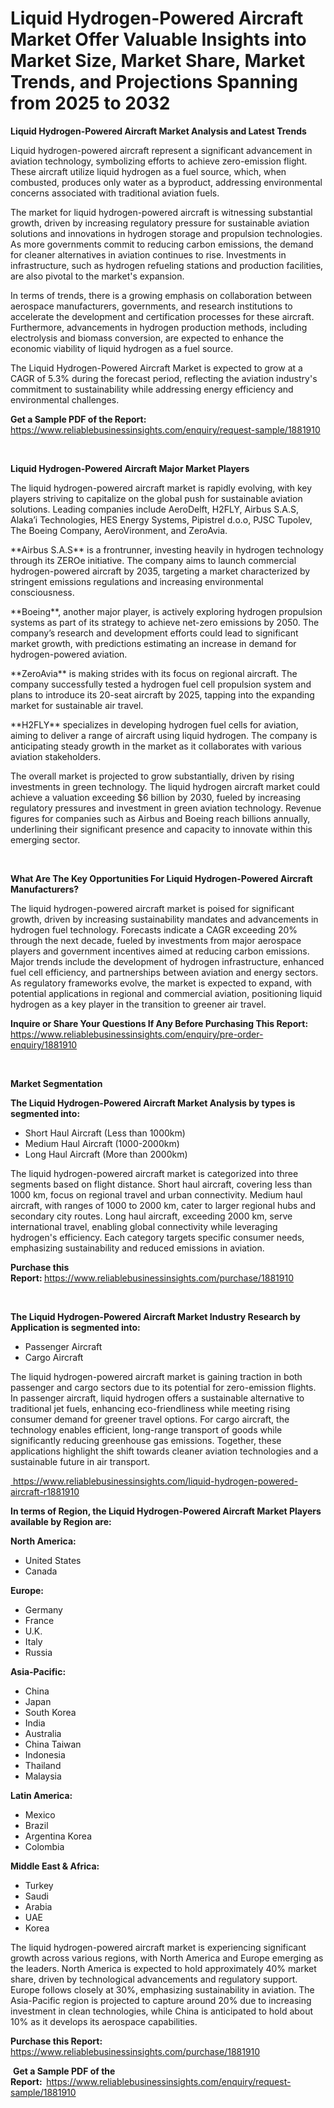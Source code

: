 <p><h1>Liquid Hydrogen-Powered Aircraft Market Offer Valuable Insights into Market Size, Market Share, Market Trends, and Projections Spanning from 2025 to 2032</h1></p><p><strong>Liquid Hydrogen-Powered Aircraft Market Analysis and Latest Trends</strong></p>
<p><p>Liquid hydrogen-powered aircraft represent a significant advancement in aviation technology, symbolizing efforts to achieve zero-emission flight. These aircraft utilize liquid hydrogen as a fuel source, which, when combusted, produces only water as a byproduct, addressing environmental concerns associated with traditional aviation fuels.</p><p>The market for liquid hydrogen-powered aircraft is witnessing substantial growth, driven by increasing regulatory pressure for sustainable aviation solutions and innovations in hydrogen storage and propulsion technologies. As more governments commit to reducing carbon emissions, the demand for cleaner alternatives in aviation continues to rise. Investments in infrastructure, such as hydrogen refueling stations and production facilities, are also pivotal to the market's expansion.</p><p>In terms of trends, there is a growing emphasis on collaboration between aerospace manufacturers, governments, and research institutions to accelerate the development and certification processes for these aircraft. Furthermore, advancements in hydrogen production methods, including electrolysis and biomass conversion, are expected to enhance the economic viability of liquid hydrogen as a fuel source.</p><p>The Liquid Hydrogen-Powered Aircraft Market is expected to grow at a CAGR of 5.3% during the forecast period, reflecting the aviation industry's commitment to sustainability while addressing energy efficiency and environmental challenges.</p></p>
<p><strong>Get a Sample PDF of the Report:&nbsp;</strong> <a href="https://www.reliablebusinessinsights.com/enquiry/request-sample/1881910?utm_campaign=3048&utm_medium=2&utm_source=Github&utm_content=ia&utm_term=12042025&utm_id=liquid-hydrogen-powered-aircraft">https://www.reliablebusinessinsights.com/enquiry/request-sample/1881910</a></p>
<p>&nbsp;</p>
<p><strong>Liquid Hydrogen-Powered Aircraft Major Market Players</strong></p>
<p><p>The liquid hydrogen-powered aircraft market is rapidly evolving, with key players striving to capitalize on the global push for sustainable aviation solutions. Leading companies include AeroDelft, H2FLY, Airbus S.A.S, Alaka’i Technologies, HES Energy Systems, Pipistrel d.o.o, PJSC Tupolev, The Boeing Company, AeroVironment, and ZeroAvia.</p><p>**Airbus S.A.S** is a frontrunner, investing heavily in hydrogen technology through its ZEROe initiative. The company aims to launch commercial hydrogen-powered aircraft by 2035, targeting a market characterized by stringent emissions regulations and increasing environmental consciousness.</p><p>**Boeing**, another major player, is actively exploring hydrogen propulsion systems as part of its strategy to achieve net-zero emissions by 2050. The company’s research and development efforts could lead to significant market growth, with predictions estimating an increase in demand for hydrogen-powered aviation.</p><p>**ZeroAvia** is making strides with its focus on regional aircraft. The company successfully tested a hydrogen fuel cell propulsion system and plans to introduce its 20-seat aircraft by 2025, tapping into the expanding market for sustainable air travel.</p><p>**H2FLY** specializes in developing hydrogen fuel cells for aviation, aiming to deliver a range of aircraft using liquid hydrogen. The company is anticipating steady growth in the market as it collaborates with various aviation stakeholders.</p><p>The overall market is projected to grow substantially, driven by rising investments in green technology. The liquid hydrogen aircraft market could achieve a valuation exceeding $6 billion by 2030, fueled by increasing regulatory pressures and investment in green aviation technology. Revenue figures for companies such as Airbus and Boeing reach billions annually, underlining their significant presence and capacity to innovate within this emerging sector.</p></p>
<p>&nbsp;</p>
<p><strong>What Are The Key Opportunities For Liquid Hydrogen-Powered Aircraft Manufacturers?</strong></p>
<p><p>The liquid hydrogen-powered aircraft market is poised for significant growth, driven by increasing sustainability mandates and advancements in hydrogen fuel technology. Forecasts indicate a CAGR exceeding 20% through the next decade, fueled by investments from major aerospace players and government incentives aimed at reducing carbon emissions. Major trends include the development of hydrogen infrastructure, enhanced fuel cell efficiency, and partnerships between aviation and energy sectors. As regulatory frameworks evolve, the market is expected to expand, with potential applications in regional and commercial aviation, positioning liquid hydrogen as a key player in the transition to greener air travel.</p></p>
<p><strong>Inquire or Share Your Questions If Any Before Purchasing This Report:</strong> <a href="https://www.reliablebusinessinsights.com/enquiry/pre-order-enquiry/1881910?utm_campaign=3048&utm_medium=2&utm_source=Github&utm_content=ia&utm_term=12042025&utm_id=liquid-hydrogen-powered-aircraft">https://www.reliablebusinessinsights.com/enquiry/pre-order-enquiry/1881910</a></p>
<p>&nbsp;</p>
<p><strong>Market Segmentation</strong></p>
<p><strong>The Liquid Hydrogen-Powered Aircraft Market Analysis by types is segmented into:</strong></p>
<p><ul><li>Short Haul Aircraft (Less than 1000km)</li><li>Medium Haul Aircraft (1000-2000km)</li><li>Long Haul Aircraft (More than 2000km)</li></ul></p>
<p><p>The liquid hydrogen-powered aircraft market is categorized into three segments based on flight distance. Short haul aircraft, covering less than 1000 km, focus on regional travel and urban connectivity. Medium haul aircraft, with ranges of 1000 to 2000 km, cater to larger regional hubs and secondary city routes. Long haul aircraft, exceeding 2000 km, serve international travel, enabling global connectivity while leveraging hydrogen's efficiency. Each category targets specific consumer needs, emphasizing sustainability and reduced emissions in aviation.</p></p>
<p><strong>Purchase this Report:&nbsp;</strong><a href="https://www.reliablebusinessinsights.com/purchase/1881910?utm_campaign=3048&utm_medium=2&utm_source=Github&utm_content=ia&utm_term=12042025&utm_id=liquid-hydrogen-powered-aircraft">https://www.reliablebusinessinsights.com/purchase/1881910</a></p>
<p>&nbsp;</p>
<p><strong>The Liquid Hydrogen-Powered Aircraft Market Industry Research by Application is segmented into:</strong></p>
<p><ul><li>Passenger Aircraft</li><li>Cargo Aircraft</li></ul></p>
<p><p>The liquid hydrogen-powered aircraft market is gaining traction in both passenger and cargo sectors due to its potential for zero-emission flights. In passenger aircraft, liquid hydrogen offers a sustainable alternative to traditional jet fuels, enhancing eco-friendliness while meeting rising consumer demand for greener travel options. For cargo aircraft, the technology enables efficient, long-range transport of goods while significantly reducing greenhouse gas emissions. Together, these applications highlight the shift towards cleaner aviation technologies and a sustainable future in air transport.</p></p>
<p><a href="https://www.reliablebusinessinsights.com/liquid-hydrogen-powered-aircraft-r1881910?utm_campaign=3048&utm_medium=2&utm_source=Github&utm_content=ia&utm_term=12042025&utm_id=liquid-hydrogen-powered-aircraft">&nbsp;https://www.reliablebusinessinsights.com/liquid-hydrogen-powered-aircraft-r1881910</a></p>
<p><strong>In terms of Region, the Liquid Hydrogen-Powered Aircraft Market Players available by Region are:</strong></p>
<p>
    <p> <strong> North America: </strong>
        <ul>
            <li>United States</li>
            <li>Canada</li>
        </ul>
        </p> 
    <p> <strong> Europe: </strong>
        <ul>
            <li>Germany</li>
            <li>France</li>
            <li>U.K.</li>
            <li>Italy</li>
            <li>Russia</li>
        </ul>
        </p> 
    <p> <strong> Asia-Pacific: </strong>
        <ul>
            <li>China</li>
            <li>Japan</li>
            <li>South Korea</li>
            <li>India</li>
            <li>Australia</li>
            <li>China Taiwan</li>
            <li>Indonesia</li>
            <li>Thailand</li>
            <li>Malaysia</li>
        </ul>
        </p> 
    <p> <strong> Latin America: </strong>
        <ul>
            <li>Mexico</li>
            <li>Brazil</li>
            <li>Argentina Korea</li>
            <li>Colombia</li>
        </ul>
        </p> 
    <p> <strong> Middle East & Africa: </strong>
        <ul>
            <li>Turkey</li>
            <li>Saudi</li>
            <li>Arabia</li>
            <li>UAE</li>
            <li>Korea</li>
        </ul>
    </p>
    </p>
<p><p>The liquid hydrogen-powered aircraft market is experiencing significant growth across various regions, with North America and Europe emerging as the leaders. North America is expected to hold approximately 40% market share, driven by technological advancements and regulatory support. Europe follows closely at 30%, emphasizing sustainability in aviation. The Asia-Pacific region is projected to capture around 20% due to increasing investment in clean technologies, while China is anticipated to hold about 10% as it develops its aerospace capabilities.</p></p>
<p><strong>Purchase this Report: </strong><a href="https://www.reliablebusinessinsights.com/purchase/1881910?utm_campaign=3048&utm_medium=2&utm_source=Github&utm_content=ia&utm_term=12042025&utm_id=liquid-hydrogen-powered-aircraft">https://www.reliablebusinessinsights.com/purchase/1881910</a></p>
<p>&nbsp;<strong>Get a Sample PDF of the Report:&nbsp;&nbsp;</strong><a href="https://www.reliablebusinessinsights.com/enquiry/request-sample/1881910?utm_campaign=3048&utm_medium=2&utm_source=Github&utm_content=ia&utm_term=12042025&utm_id=liquid-hydrogen-powered-aircraft">https://www.reliablebusinessinsights.com/enquiry/request-sample/1881910</a></p>
<p><strong></strong></p>
<p><p></p><p></p><p></p></p>